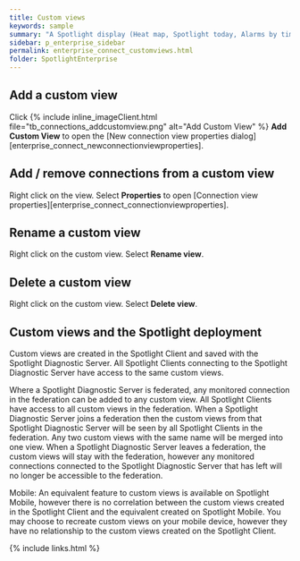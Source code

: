 ```yaml
---
title: Custom views
keywords: sample
summary: "A Spotlight display (Heat map, Spotlight today, Alarms by time or Alarm log) can be filtered to the connections in the custom view. Create as many custom views as makes sense to your enterprise."
sidebar: p_enterprise_sidebar
permalink: enterprise_connect_customviews.html
folder: SpotlightEnterprise
---
```




## Add a custom view

Click {% include inline_imageClient.html file="tb_connections_addcustomview.png" alt="Add Custom View" %} **Add Custom View** to open the [New connection view properties dialog][enterprise_connect_newconnectionviewproperties].

## Add / remove connections from a custom view

Right click on the view. Select **Properties** to open [Connection view properties][enterprise_connect_connectionviewproperties].

## Rename a custom view

Right click on the custom view. Select **Rename view**.

## Delete a custom view

Right click on the custom view. Select **Delete view**.

## Custom views and the Spotlight deployment

Custom views are created in the Spotlight Client and saved with the Spotlight Diagnostic Server. All Spotlight Clients connecting to the Spotlight Diagnostic Server have access to the same custom views.

Where a Spotlight Diagnostic Server is federated, any monitored connection in the federation can be added to any custom view. All Spotlight Clients have access to all custom views in the federation. When a Spotlight Diagnostic Server joins a federation then the custom views from that Spotlight Diagnostic Server will be seen by all Spotlight Clients in the federation. Any two custom views with the same name will be merged into one view. When a Spotlight Diagnostic Server leaves a federation, the custom views will stay with the federation, however any monitored connections connected to the Spotlight Diagnostic Server that has left will no longer be accessible to the federation.

Mobile: An equivalent feature to custom views is available on Spotlight Mobile, however there is no correlation between the custom views created in the Spotlight Client and the equivalent created on Spotlight Mobile. You may choose to recreate custom views on your mobile device, however they have no relationship to the custom views created on the Spotlight Client.

{% include links.html %}
